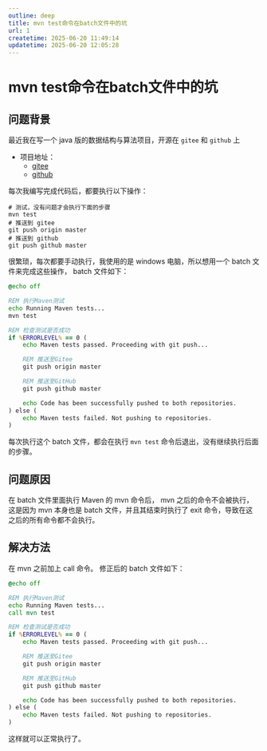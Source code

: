 ```yaml
---
outline: deep
title: mvn test命令在batch文件中的坑
url: 1
createtime: 2025-06-20 11:49:14
updatetime: 2025-06-20 12:05:28
---
```


# mvn test命令在batch文件中的坑

## 问题背景
最近我在写一个 java 版的数据结构与算法项目，开源在 `gitee` 和 `github` 上
- 项目地址：
  - [gitee](https://gitee.com/shenlink/data-structures-and-algorithms-java)
  - [github](https://github.com/shenlink/data-structures-and-algorithms-java)

每次我编写完成代码后，都要执行以下操作：
```shell
# 测试，没有问题才会执行下面的步骤
mvn test
# 推送到 gitee
git push origin master
# 推送到 github
git push github master
```
很繁琐，每次都要手动执行，我使用的是 windows 电脑，所以想用一个 batch 文件来完成这些操作， batch 文件如下：
```bat
@echo off

REM 执行Maven测试
echo Running Maven tests...
mvn test

REM 检查测试是否成功
if %ERRORLEVEL% == 0 (
    echo Maven tests passed. Proceeding with git push...

    REM 推送至Gitee
    git push origin master

    REM 推送至GitHub
    git push github master

    echo Code has been successfully pushed to both repositories.
) else (
    echo Maven tests failed. Not pushing to repositories.
)
```
每次执行这个 batch 文件，都会在执行 `mvn test` 命令后退出，没有继续执行后面的步骤。

## 问题原因
在 batch 文件里面执行 Maven 的 mvn 命令后， mvn 之后的命令不会被执行，这是因为 mvn 本身也是 batch 文件，并且其结束时执行了 exit 命令，导致在这之后的所有命令都不会执行。

## 解决方法
在 mvn 之前加上 call 命令。
修正后的 batch 文件如下：
```bat
@echo off

REM 执行Maven测试
echo Running Maven tests...
call mvn test

REM 检查测试是否成功
if %ERRORLEVEL% == 0 (
    echo Maven tests passed. Proceeding with git push...

    REM 推送至Gitee
    git push origin master

    REM 推送至GitHub
    git push github master

    echo Code has been successfully pushed to both repositories.
) else (
    echo Maven tests failed. Not pushing to repositories.
)
```
这样就可以正常执行了。